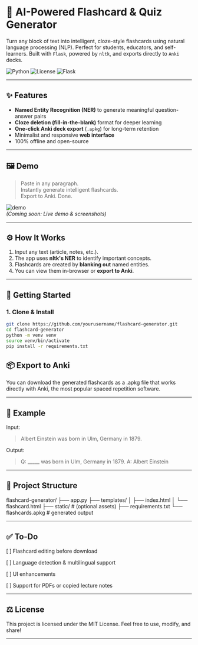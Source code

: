 # 🧠 AI-Powered Flashcard & Quiz Generator

Turn any block of text into intelligent, cloze-style flashcards using natural language processing (NLP). Perfect for students, educators, and self-learners. Built with `Flask`, powered by `nltk`, and exports directly to `Anki` decks.

![Python](https://img.shields.io/badge/Python-3.8%2B-blue?logo=python)
![License](https://img.shields.io/badge/License-MIT-green)
![Flask](https://img.shields.io/badge/Flask-Web%20App-ff69b4)

---

## ✨ Features

- **Named Entity Recognition (NER)** to generate meaningful question-answer pairs
- **Cloze deletion (fill-in-the-blank)** format for deeper learning
- **One-click Anki deck export** (`.apkg`) for long-term retention
- Minimalist and responsive **web interface**
- 100% offline and open-source

---

## 🖼️ Demo

> Paste in any paragraph.  
> Instantly generate intelligent flashcards.  
> Export to Anki. Done.

![demo](https://user-images.githubusercontent.com/demo-gif-placeholder.gif)  
*(Coming soon: Live demo & screenshots)*

---

## ⚙️ How It Works

1. Input any text (article, notes, etc.).
2. The app uses **nltk's NER** to identify important concepts.
3. Flashcards are created by **blanking out** named entities.
4. You can view them in-browser or **export to Anki**.

---

## 🚀 Getting Started

### 1. Clone & Install

```bash
git clone https://github.com/yourusername/flashcard-generator.git
cd flashcard-generator
python -m venv venv
source venv/bin/activate
pip install -r requirements.txt
```

## 📦 Export to Anki

You can download the generated flashcards as a .apkg file that works directly with Anki, the most popular spaced repetition software.


---

## 🧠 Example

Input:

> Albert Einstein was born in Ulm, Germany in 1879.



Output:

> Q: _____ was born in Ulm, Germany in 1879.
A: Albert Einstein




---

## 📁 Project Structure

flashcard-generator/
├── app.py
├── templates/
│   ├── index.html
│   └── flashcard.html
├── static/               # (optional assets)
├── requirements.txt
└── flashcards.apkg       # generated output


---

## ✅ To-Do

[ ] Flashcard editing before download

[ ] Language detection & multilingual support

[ ] UI enhancements

[ ] Support for PDFs or copied lecture notes



---

## ⚖️ License

This project is licensed under the MIT License.
Feel free to use, modify, and share!


---
